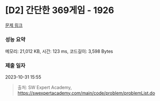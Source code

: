 # [D2] 간단한 369게임 - 1926 

[문제 링크](https://swexpertacademy.com/main/code/problem/problemDetail.do?contestProbId=AV5PTeo6AHUDFAUq) 

### 성능 요약

메모리: 21,012 KB, 시간: 123 ms, 코드길이: 3,598 Bytes

### 제출 일자

2023-10-31 15:55



> 출처: SW Expert Academy, https://swexpertacademy.com/main/code/problem/problemList.do